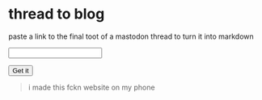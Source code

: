 
# thread to blog

paste a link to the final toot of a mastodon thread to turn it into markdown

<input id="putit" type="text" />

<button id="getem">Get it</button>

> i made this fckn website on my phone

<script>
const butt = document.querySelector("#getem")
const putt = document.querySelector("#putit")

butt.addEventListener("click", handleButt)

async function handleButt() {
const url = putt.value || "https://mas.to/@TodePond/115014625438544515"

const parts = url.split("/")
const texts = []

let id = parts.at(-1)

while(id) {
document.body.append(`${id}`)
document.body.append(document.createElement("br"))
const reqUrl = `https://mas.to/api/v1/statuses/${id}`

const res = await fetch(reqUrl)
const json = await res.json()

const content = json.content
texts.unshift(content)
const replyTo = json.in_reply_to_id
id = replyTo
}

document.body.append(document.createElement("br"))
const text = texts.join("\n\n")
document.body.append(text)
navigator.clipboard.writeText(text)
document.body.append("copied")
}
</script> 

